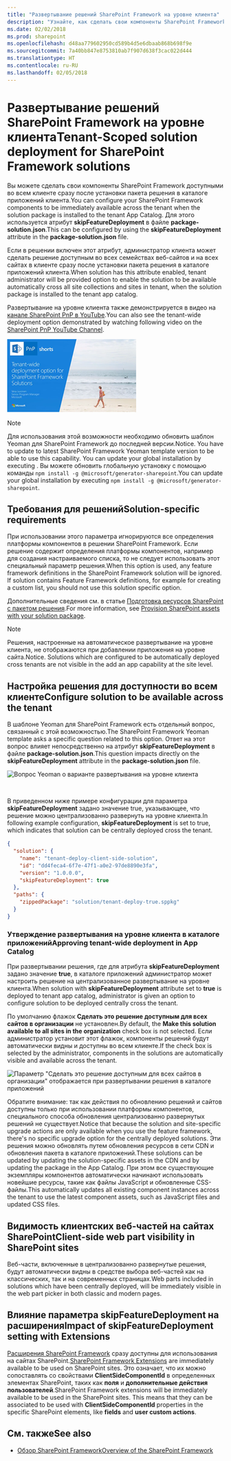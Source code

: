 ```yaml
---
title: "Развертывание решений SharePoint Framework на уровне клиента"
description: "Узнайте, как сделать свои компоненты SharePoint Framework доступными во всем клиенте сразу после установки пакета решения в каталоге приложений клиента."
ms.date: 02/02/2018
ms.prod: sharepoint
ms.openlocfilehash: d48aa779602950cd589b4d5e6dbaab868b698f9e
ms.sourcegitcommit: 7a40bb847e8753810ab7f907d638f3cac022d444
ms.translationtype: HT
ms.contentlocale: ru-RU
ms.lasthandoff: 02/05/2018
---
```

# <a name="tenant-scoped-solution-deployment-for-sharepoint-framework-solutions"></a><span data-ttu-id="159c4-103">Развертывание решений SharePoint Framework на уровне клиента</span><span class="sxs-lookup"><span data-stu-id="159c4-103">Tenant-Scoped solution deployment for SharePoint Framework solutions</span></span>

<span data-ttu-id="159c4-104">Вы можете сделать свои компоненты SharePoint Framework доступными во всем клиенте сразу после установки пакета решения в каталоге приложений клиента.</span><span class="sxs-lookup"><span data-stu-id="159c4-104">You can configure your SharePoint Framework components to be immediately available across the tenant when the solution package is installed to the tenant App Catalog.</span></span> <span data-ttu-id="159c4-105">Для этого используется атрибут **skipFeatureDeployment** в файле **package-solution.json**.</span><span class="sxs-lookup"><span data-stu-id="159c4-105">This can be configured by using the **skipFeatureDeployment** attribute in the **package-solution.json** file.</span></span>

<span data-ttu-id="159c4-106">Если в решении включен этот атрибут, администратор клиента может сделать решение доступным во всех семействах веб-сайтов и на всех сайтах в клиенте сразу после установки пакета решения в каталоге приложений клиента.</span><span class="sxs-lookup"><span data-stu-id="159c4-106">When solution has this attribute enabled, tenant administrator will be provided option to enable the solution to be available automatically cross all site collections and sites in tenant, when the solution package is installed to the tenant app catalog.</span></span> 

<span data-ttu-id="159c4-107">Развертывание на уровне клиента также демонстрируется в видео на [канале SharePoint PnP в YouTube](https://www.youtube.com/watch?v=pemHOZCSwZI).</span><span class="sxs-lookup"><span data-stu-id="159c4-107">You can also see the tenant-wide deployment option demonstrated by watching following video on the [SharePoint PnP YouTube Channel](https://www.youtube.com/watch?v=pemHOZCSwZI).</span></span>

<a href="https://www.youtube.com/watch?v=pemHOZCSwZI&list=PLR9nK3mnD-OXZbEvTEPxzIOMGXj_aZKJG">
<img src="../images/tenant-deploy-youtube-video.png" alt="PnP Short Guidance video on tenant-wide deployment option" />
</a>

> [!NOTE] 
> <span data-ttu-id="159c4-108">Для использования этой возможности необходимо обновить шаблон Yeoman для SharePoint Framework до последней версии.</span><span class="sxs-lookup"><span data-stu-id="159c4-108">Notice. You have to update to latest SharePoint Framework Yeoman template version to be able to use this capability. You can update your global installation by executing .</span></span> <span data-ttu-id="159c4-109">Вы можете обновить глобальную установку с помощью команды `npm install -g @microsoft/generator-sharepoint`.</span><span class="sxs-lookup"><span data-stu-id="159c4-109">You can update your global installation by executing `npm install -g @microsoft/generator-sharepoint`.</span></span> 

## <a name="solution-specific-requirements"></a><span data-ttu-id="159c4-110">Требования для решений</span><span class="sxs-lookup"><span data-stu-id="159c4-110">Solution-specific requirements</span></span>

<span data-ttu-id="159c4-p103">При использовании этого параметра игнорируются все определения платформы компонентов в решении SharePoint Framework. Если решение содержит определения платформы компонентов, например для создания настраиваемого списка, то не следует использовать этот специальный параметр решения.</span><span class="sxs-lookup"><span data-stu-id="159c4-p103">When this option is used, any feature framework definitions in the SharePoint Framework solution will be ignored. If solution contains Feature Framework definitions, for example for creating a custom list, you should not use this solution specific option.</span></span>

<span data-ttu-id="159c4-113">Дополнительные сведения см. в статье [Подготовка ресурсов SharePoint с пакетом решения](./toolchain/provision-sharepoint-assets.md).</span><span class="sxs-lookup"><span data-stu-id="159c4-113">For more information, see [Provision SharePoint assets with your solution package](./toolchain/provision-sharepoint-assets.md).</span></span>

> [!NOTE] 
> <span data-ttu-id="159c4-114">Решения, настроенные на автоматическое развертывание на уровне клиента, не отображаются при добавлении приложения на уровне сайта.</span><span class="sxs-lookup"><span data-stu-id="159c4-114">Notice. Solutions which are configured to be automatically deployed cross tenants are not visible in the add an app capability at the site level.</span></span> 

## <a name="configure-solution-to-be-available-across-the-tenant"></a><span data-ttu-id="159c4-115">Настройка решения для доступности во всем клиенте</span><span class="sxs-lookup"><span data-stu-id="159c4-115">Configure solution to be available across the tenant</span></span>

<span data-ttu-id="159c4-116">В шаблоне Yeoman для SharePoint Framework есть отдельный вопрос, связанный с этой возможностью.</span><span class="sxs-lookup"><span data-stu-id="159c4-116">The SharePoint Framework Yeoman template asks a specific question related to this option.</span></span> <span data-ttu-id="159c4-117">Ответ на этот вопрос влияет непосредственно на атрибут **skipFeatureDeployment** в файле **package-solution.json**.</span><span class="sxs-lookup"><span data-stu-id="159c4-117">This question impacts directly on the **skipFeatureDeployment** attribute in the **package-solution.json** file.</span></span> 

![Вопрос Yeoman о варианте развертывания на уровне клиента](../images/tenant-deploy-yeoman.png)

<br/>

<span data-ttu-id="159c4-119">В приведенном ниже примере конфигурации для параметра **skipFeatureDeployment** задано значение true, указывающее, что решение можно централизованно развернуть на уровне клиента.</span><span class="sxs-lookup"><span data-stu-id="159c4-119">In following example configuration, **skipFeatureDeployment** is set to true, which indicates that solution can be centrally deployed cross the tenant.</span></span> 

```json
{
  "solution": {
    "name": "tenant-deploy-client-side-solution",
    "id": "dd4feca4-6f7e-47f1-a0e2-97de8890e3fa",
    "version": "1.0.0.0",
    "skipFeatureDeployment": true
  },
  "paths": {
    "zippedPackage": "solution/tenant-deploy-true.sppkg"
  }
}

```

### <a name="approving-tenant-wide-deployment-in-app-catalog"></a><span data-ttu-id="159c4-120">Утверждение развертывания на уровне клиента в каталоге приложений</span><span class="sxs-lookup"><span data-stu-id="159c4-120">Approving tenant-wide deployment in App Catalog</span></span>

<span data-ttu-id="159c4-121">При развертывании решения, где для атрибута **skipFeatureDeployment** задано значение **true**, в каталоге приложений администратор может настроить решение на централизованное развертывание на уровне клиента.</span><span class="sxs-lookup"><span data-stu-id="159c4-121">When solution with **skipFeatureDeployment** attribute set to **true** is deployed to tenant app catalog, administrator is given an option to configure solution to be deployed centrally cross the tenant.</span></span>

<span data-ttu-id="159c4-122">По умолчанию флажок **Сделать это решение доступным для всех сайтов в организации** не установлен.</span><span class="sxs-lookup"><span data-stu-id="159c4-122">By default, the **Make this solution available to all sites in the organization** check box is not selected.</span></span> <span data-ttu-id="159c4-123">Если администратор установит этот флажок, компоненты решений будут автоматически видны и доступны во всем клиенте.</span><span class="sxs-lookup"><span data-stu-id="159c4-123">If the check box is selected by the administrator, components in the solutions are automatically visible and available across the tenant.</span></span> 

![Параметр "Сделать это решение доступным для всех сайтов в организации" отображается при развертывании решения в каталоге приложений](../images/tenant-deploy-app-catalog.png)

<span data-ttu-id="159c4-125">Обратите внимание: так как действия по обновлению решений и сайтов доступны только при использовании платформы компонентов, специального способа обновления централизованно развернутых решений не существует.</span><span class="sxs-lookup"><span data-stu-id="159c4-125">Notice that because the solution and site-specific upgrade actions are only available when you use the feature framework, there's no specific upgrade option for the centrally deployed solutions.</span></span> <span data-ttu-id="159c4-126">Эти решения можно обновлять путем обновления ресурсов в сети CDN и обновления пакета в каталоге приложений.</span><span class="sxs-lookup"><span data-stu-id="159c4-126">These solutions can be updated by updating the solution-specific assets in the CDN and by updating the package in the App Catalog.</span></span> <span data-ttu-id="159c4-127">При этом все существующие экземпляры компонентов автоматически начинают использовать новейшие ресурсы, такие как файлы JavaScript и обновленные CSS-файлы.</span><span class="sxs-lookup"><span data-stu-id="159c4-127">This automatically updates all existing component instances across the tenant to use the latest component assets, such as JavaScript files and updated CSS files.</span></span>

## <a name="client-side-web-part-visibility-on-sharepoint-sites"></a><span data-ttu-id="159c4-128">Видимость клиентских веб-частей на сайтах SharePoint</span><span class="sxs-lookup"><span data-stu-id="159c4-128">Client-side web part visibility in SharePoint sites</span></span>

<span data-ttu-id="159c4-129">Веб-части, включенные в централизованно развернутые решения, будут автоматически видны в средстве выбора веб-частей как на классических, так и на современных страницах.</span><span class="sxs-lookup"><span data-stu-id="159c4-129">Web parts included in solutions which have been centrally deployed, will be immediately visible in the web part picker in both classic and modern pages.</span></span> 

## <a name="impact-of-skipfeaturedeployment-setting-with-extensions"></a><span data-ttu-id="159c4-130">Влияние параметра skipFeatureDeployment на расширения</span><span class="sxs-lookup"><span data-stu-id="159c4-130">Impact of skipFeatureDeployment setting with Extensions</span></span>

<span data-ttu-id="159c4-131">[Расширения SharePoint Framework](./extensions/overview-extensions.md) сразу доступны для использования на сайтах SharePoint.</span><span class="sxs-lookup"><span data-stu-id="159c4-131">[SharePoint Framework Extensions](./extensions/overview-extensions.md) are immediately available to be used on SharePoint sites.</span></span> <span data-ttu-id="159c4-132">Это означает, что их можно сопоставлять со свойствами **ClientSideComponentId** в определенных элементах SharePoint, таких как **поля** и **дополнительные действия пользователей**.</span><span class="sxs-lookup"><span data-stu-id="159c4-132">SharePoint Framework extensions will be immediately available to be used in the SharePoint sites. This means that they can be associated to be used with **ClientSideComponentId** properties in the specific SharePoint elements, like **fields** and **user custom actions**.</span></span> 

## <a name="see-also"></a><span data-ttu-id="159c4-133">См. также</span><span class="sxs-lookup"><span data-stu-id="159c4-133">See also</span></span>

- [<span data-ttu-id="159c4-134">Обзор SharePoint Framework</span><span class="sxs-lookup"><span data-stu-id="159c4-134">Overview of the SharePoint Framework</span></span>](sharepoint-framework-overview.md)